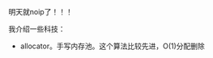 明天就noip了！！！

我介绍一些科技：

- allocator。手写内存池。这个算法比较先进，O(1)分配删除
<!--stackedit_data:
eyJoaXN0b3J5IjpbLTEyMzA0OTIwMzJdfQ==
-->